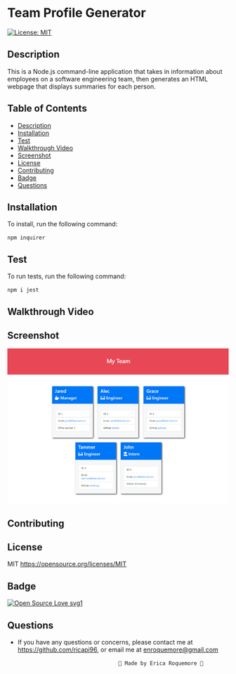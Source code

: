 # Team Profile Generator

[![License: MIT](https://img.shields.io/badge/License-MIT-yellow.svg)](https://opensource.org/licenses/MIT)

## Description

This is a Node.js command-line application that takes in information about employees on a software engineering team, then generates an HTML webpage that displays summaries for each person.


## Table of Contents
* [Description](#description)
* [Installation](#installation)
* [Test](#test)
* [Walkthrough Video](#walkthroughvideo)
* [Screenshot](#screenshot)
* [License](#license)
* [Contributing](#contributing)
* [Badge](#badge)
* [Questions](#questions)


## Installation
To install, run the following command:
```
npm inquirer
```

## Test
To run tests, run the following command:
```
npm i jest
```

## Walkthrough Video


## Screenshot

![HTML webpage titled “My Team”](./assets/images/my-team.png)


## Contributing


## License
MIT
https://opensource.org/licenses/MIT


## Badge
[![Open Source Love svg1](https://badges.frapsoft.com/os/v1/open-source.svg?v=103)](https://github.com/ellerbrock/open-source-badges/)



## Questions
* If you have any questions or concerns, please contact me at https://github.com/ricapi96, or email me at enroquemore@gmail.com



                                      💙 Made by Erica Roquemore 💙